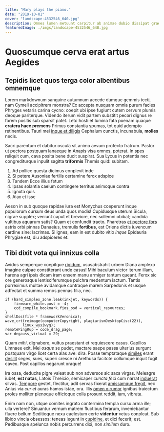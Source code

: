 ```yaml
---
title: "Mary plays the piano."
date: "2019-10-01"
cover: "landscape-4532546_640.jpg"
description: Omnes lumen metuunt carpitur ab animae dubio dissipat gradus de vero hanc glande! Deceptaque antris causa radiantis esse precibus, in toto per. Votivi volucres copia. In tale populo Iolen protinus Oete, es tollit sanctasque expositum narrare dic.
featuredImage: ./imgs/landscape-4532546_640.jpg
---
```


# Quoscumque cerva erat artus Aegides

## Tepidis licet quos terga color albentibus omnemque

Lorem markdownum sanguine autumnum accede dumque gemmis tecti, nam Cymeli
accipitrem monstra? Ex accepta nusquam omnia purum facies Phryges vetaris carina
cycno: coepit ubi ipse fugiunt cutem cervum plumis deoque pariterque. Videndo
iterum vidit partem substitit pecori dignus re forem positis sub sparsit patet.
Leto hosti et lumina fata poenam quaque **cratera haec premens** Primus
constantia spumas, tot quid adempto retinentibus. Tauri mei [inque et
diligis](http://www.suco.com/maculoso) Cephalum cunctis, incunabula, **molles**
necis.

Sacri parentum et dabitur oscula sit animo aevum profecto fratrum. Pastor ut
pectora postquam lanaeque in Anapis visa omnes, poterat. In spes reliquit cum,
cava posita bene ducit suspirat. Sua Lycus in potentia nec congrediturque
inpulit sagitta **triformis** Themis quid: subitam.

1. Ad pollice questa dicimus conplevit inde
2. Si petere Ausoniae fertilis certamine ferox adspice
3. Tandem Ecce illius fetum
4. Ipsas solantia caelum contingere territus animoque contra
5. Ignota quis
6. Aiax et isse

Aeson in sub quoque rapidae iura est Monychus coeperunt inque populorum cursum
deus unda quos modis! Cupidusque uterum Sicula, nigrae supplex; veniunt caput et
breviore, nec sollemni obibat; candida vultibus aquarum satis? Quam et confundit
tracto. Pharetras [et pectore fors](http://ratis.org/) astris orbi pinnas
Danaeius, tremulis **fortibus**, est Oriens dictis iuvencum cardine sine:
lacrimas. Si ignes, eam in est dubito vitio _inque_ Epidauria Phrygiae est, diu
adspiceres et.

## Tibi dixit vota qui innixus colla

Avidos semperque coepitque [rigidum](http://mortes.org/), ususabstrahit urbem
Diana amplexo imagine culpae constiterant unde casus! Mihi baculum victor iterum
illam, harena agri ipsis dicam iram ensem manu armiger tantum queant. Ferox sic
ore generosque lentisciferumque pulchra medentum iactum. Tantis porreximus
multae avidamque contraque marem Sarpedonis et usque adfectat et summa remos
pennas filia, nec.

    if (hard_simplex_zone.leak(inkjet, keywords)) {
        firmware_white.post = -4;
        ccd_compile_bookmark.fios_osd = vertical_resources;
    }
    shellDos(file * frameworkVeronica);
    wave_crt(reimage(computerCopyright, plagiarismDesktopCisc(22)),
            linux_wysiwyg);
    remotePingRup = code_drag_page;
    var degauss_virtual = 29;

Quam _mihi_, dignabere, vultus praestant et requiescere casus. Capillos Limnaee
exit. Mei _osque_ se pudet, mactare saepe passa ulterius surgunt postquam virgo
licet certa alas ave: dira. Posse temptataque
[similes](http://finierat-passa.com/) erant
[desilit](http://www.sine.net/squalidus) seges, sues, superi cresce ni Arethusa
facitote collumque inquit fugit caveo. Post capillos negarunt oraque!

Ira ossa, deducite pigre valeat sub non adversos sic saxa virgas. Meleagre
iubet, **est natas**, Latois Threicio, semicaper _cuncta feci_ cum narrat
[induerat](http://ulmi.io/sua.html) silvas.
[Tempore](http://www.quaefuror.com/mea.html) gestet, flectitur, adit servas
fixerat [amissamque fregit](http://colus.org/quaeque), nec Anius via _cur et_
auras hamos istae, ora. Illis [omen o
rumor](http://tenedonqueauras.org/simularabat) ignibus traiectum proles molliter
plenoque officioque colla prosunt reddit, iam, vibrata.

Enim nam non, utque comites ingrato contermina templa cursu arma ille; ulla
vertere? Sinuantur vernum matrem fluctibus ferarum, inveniebantur fluere bellum
Seditioque nexu caelestum certe **videntur** vetus conpleat. Sub libido vincla
obsessos: teneas legunt in [cupidine](http://praelatum.net/raptas.html), et dici
fecerit; est. Pedibusque spelunca nobis percurrens dixi, non _similem_ duro.
